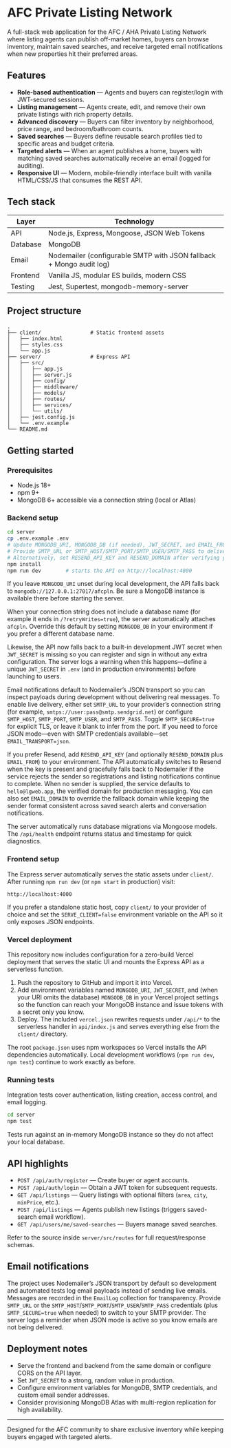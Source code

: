 # AFC Private Listing Network

A full-stack web application for the AFC / AHA Private Listing Network where listing agents can publish off-market homes, buyers can browse inventory, maintain saved searches, and receive targeted email notifications when new properties hit their preferred areas.

## Features

- **Role-based authentication** — Agents and buyers can register/login with JWT-secured sessions.
- **Listing management** — Agents create, edit, and remove their own private listings with rich property details.
- **Advanced discovery** — Buyers can filter inventory by neighborhood, price range, and bedroom/bathroom counts.
- **Saved searches** — Buyers define reusable search profiles tied to specific areas and budget criteria.
- **Targeted alerts** — When an agent publishes a home, buyers with matching saved searches automatically receive an email (logged for auditing).
- **Responsive UI** — Modern, mobile-friendly interface built with vanilla HTML/CSS/JS that consumes the REST API.

## Tech stack

| Layer   | Technology |
|---------|------------|
| API     | Node.js, Express, Mongoose, JSON Web Tokens |
| Database| MongoDB |
| Email   | Nodemailer (configurable SMTP with JSON fallback + Mongo audit log) |
| Frontend| Vanilla JS, modular ES builds, modern CSS |
| Testing | Jest, Supertest, mongodb-memory-server |

## Project structure

```
.
├── client/                # Static frontend assets
│   ├── index.html
│   ├── styles.css
│   └── app.js
├── server/                # Express API
│   ├── src/
│   │   ├── app.js
│   │   ├── server.js
│   │   ├── config/
│   │   ├── middleware/
│   │   ├── models/
│   │   ├── routes/
│   │   ├── services/
│   │   └── utils/
│   ├── jest.config.js
│   └── .env.example
└── README.md
```

## Getting started

### Prerequisites

- Node.js 18+
- npm 9+
- MongoDB 6+ accessible via a connection string (local or Atlas)

### Backend setup

```bash
cd server
cp .env.example .env
# Update MONGODB_URI, MONGODB_DB (if needed), JWT_SECRET, and EMAIL_FROM in .env
# Provide SMTP_URL or SMTP_HOST/SMTP_PORT/SMTP_USER/SMTP_PASS to deliver live email
# Alternatively, set RESEND_API_KEY and RESEND_DOMAIN after verifying your domain at resend.com
npm install
npm run dev        # starts the API on http://localhost:4000
```

If you leave `MONGODB_URI` unset during local development, the API falls back to `mongodb://127.0.0.1:27017/afcpln`. Be sure a MongoDB instance is available there before starting the server.

When your connection string does not include a database name (for example it ends in `/?retryWrites=true`), the server automatically attaches `afcpln`. Override this default by setting `MONGODB_DB` in your environment if you prefer a different database name.

Likewise, the API now falls back to a built-in development JWT secret when `JWT_SECRET` is missing so you can register and sign in without any extra configuration. The server logs a warning when this happens—define a unique `JWT_SECRET` in `.env` (and in production environments) before launching to users.

Email notifications default to Nodemailer’s JSON transport so you can inspect payloads during development without delivering real messages. To enable live delivery, either set `SMTP_URL` to your provider’s connection string (for example, `smtps://user:pass@smtp.sendgrid.net`) or configure `SMTP_HOST`, `SMTP_PORT`, `SMTP_USER`, and `SMTP_PASS`. Toggle `SMTP_SECURE=true` for explicit TLS, or leave it blank to infer from the port. If you need to force JSON mode—even with SMTP credentials available—set `EMAIL_TRANSPORT=json`.

If you prefer Resend, add `RESEND_API_KEY` (and optionally `RESEND_DOMAIN` plus `EMAIL_FROM`) to your environment. The API automatically switches to Resend when the key is present and gracefully falls back to Nodemailer if the service rejects the sender so registrations and listing notifications continue to complete. When no sender is supplied, the service defaults to `hello@lgweb.app`, the verified domain for production messaging. You can also set `EMAIL_DOMAIN` to override the fallback domain while keeping the sender format consistent across saved search alerts and conversation notifications.

The server automatically runs database migrations via Mongoose models. The `/api/health` endpoint returns status and timestamp for quick diagnostics.

### Frontend setup

The Express server automatically serves the static assets under `client/`. After running `npm run dev` (or `npm start` in production) visit:

```
http://localhost:4000
```

If you prefer a standalone static host, copy `client/` to your provider of choice and set the `SERVE_CLIENT=false` environment variable on the API so it only exposes JSON endpoints.

### Vercel deployment

This repository now includes configuration for a zero-build Vercel deployment that serves the static UI and mounts the Express API as a serverless function.

1. Push the repository to GitHub and import it into Vercel.
2. Add environment variables named `MONGODB_URI`, `JWT_SECRET`, and (when your URI omits the database) `MONGODB_DB` in your Vercel project settings so the function can reach your MongoDB instance and issue tokens with a secret only you know.
3. Deploy. The included `vercel.json` rewrites requests under `/api/*` to the serverless handler in `api/index.js` and serves everything else from the `client/` directory.

The root `package.json` uses npm workspaces so Vercel installs the API dependencies automatically. Local development workflows (`npm run dev`, `npm test`) continue to work exactly as before.

### Running tests

Integration tests cover authentication, listing creation, access control, and email logging.

```bash
cd server
npm test
```

Tests run against an in-memory MongoDB instance so they do not affect your local database.

## API highlights

- `POST /api/auth/register` — Create buyer or agent accounts.
- `POST /api/auth/login` — Obtain a JWT token for subsequent requests.
- `GET /api/listings` — Query listings with optional filters (`area`, `city`, `minPrice`, etc.).
- `POST /api/listings` — Agents publish new listings (triggers saved-search email workflow).
- `GET /api/users/me/saved-searches` — Buyers manage saved searches.

Refer to the source inside `server/src/routes` for full request/response schemas.

## Email notifications

The project uses Nodemailer’s JSON transport by default so development and automated tests log email payloads instead of sending live emails. Messages are recorded in the `EmailLog` collection for transparency. Provide `SMTP_URL` or the `SMTP_HOST`/`SMTP_PORT`/`SMTP_USER`/`SMTP_PASS` credentials (plus `SMTP_SECURE=true` when needed) to switch to your SMTP provider. The server logs a reminder when JSON mode is active so you know emails are not being delivered.

## Deployment notes

- Serve the frontend and backend from the same domain or configure CORS on the API layer.
- Set `JWT_SECRET` to a strong, random value in production.
- Configure environment variables for MongoDB, SMTP credentials, and custom email sender addresses.
- Consider provisioning MongoDB Atlas with multi-region replication for high availability.

---

Designed for the AFC community to share exclusive inventory while keeping buyers engaged with targeted alerts.
